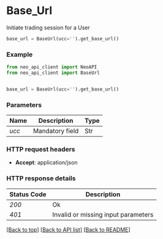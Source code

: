 # **Base_Url**
Initiate trading session for a User

```python
base_url = BaseUrl(ucc='').get_base_url()
```

### Example

```python
from neo_api_client import NeoAPI
from neo_api_client import BaseUrl


base_url = BaseUrl(ucc='').get_base_url()

```
### Parameters

| Name              | Description     | Type |
|-------------------|-----------------|------|
| *ucc*             | Mandatory field | Str  |


### HTTP request headers

 - **Accept**: application/json

### HTTP response details

| Status Code | Description                                  |
|-------------|----------------------------------------------|
| *200*       | Ok                                           |
| *401*       | Invalid or missing input parameters          |


[[Back to top]](#) [[Back to API list]](../README.md#documentation-for-api-endpoints) [[Back to README]](../README.md)
